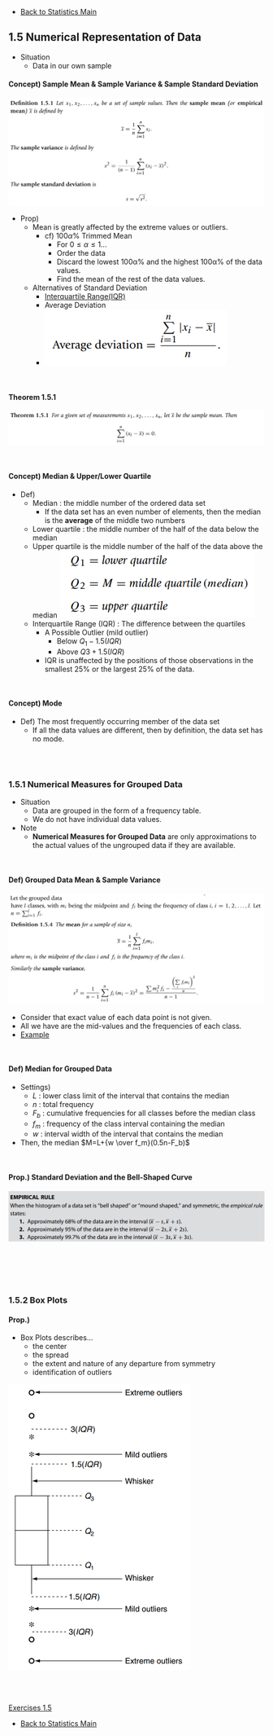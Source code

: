 * [Back to Statistics Main](../../main.md)

## 1.5 Numerical Representation of Data
* Situation
  * Data in our own sample

#### Concept) Sample Mean & Sample Variance & Sample Standard Deviation
![](images/01_05_01.png)
* Prop)
  * Mean is greatly affected by the extreme values or outliers.
    * cf) $100\alpha$% Trimmed Mean
      * For $0\le\alpha\le1$...
      * Order the data
      * Discard the lowest 100α% and the highest 100α% of the data values. 
      * Find the mean of the rest of the data values.
  * Alternatives of Standard Deviation
    * [Interquartile Range(IQR)](#concept-median--upperlower-quartile)
    * Average Deviation
    * ![](images/01_05_04.png)

<br>

#### Theorem 1.5.1
![](images/01_05_02.png)

<br>

#### Concept) Median & Upper/Lower Quartile
* Def)
  * Median : the middle number of the ordered data set
    * If the data set has an even number of elements, then the median is the **average** of the middle two numbers
  * Lower quartile : the middle number of the half of the data below the median
  * Upper quartile is the middle number of the half of the data above the median
    ![](image/../images/01_05_03.png)
  * Interquartile Range (IQR) : The difference between the quartiles
    * A Possible Outlier (mild outlier)
      * Below $Q_1 - 1.5(IQR)$ 
      * Above $Q3 + 1.5(IQR)$
    *  IQR is unaffected by the positions of those observations in the smallest 25% or the largest 25% of the data.

<br>

#### Concept) Mode
* Def) The most frequently occurring member of the data set
  * If all the data values are different, then by definition, the data set has no mode.

<br><br>

### 1.5.1 Numerical Measures for Grouped Data
* Situation
  * Data are grouped in the form of a frequency table.
  * We do not have individual data values.
* Note
  * **Numerical Measures for Grouped Data** are only approximations to the actual values of the ungrouped data if they are available.

<br>

#### Def) Grouped Data Mean & Sample Variance
![](images/01_05_05.png)
* Consider that exact value of each data point is not given.
* All we have are the mid-values and the frequencies of each class.
* [Example](images/01_05_06.png)

<br>


#### Def) Median for Grouped Data
* Settings)
  * $L$ : lower class limit of the interval that contains the median
  * $n$ : total frequency
  * $F_b$ : cumulative frequencies for all classes before the median class
  * $f_m$ : frequency of the class interval containing the median
  * $w$ : interval width of the interval that contains the median
* Then, the median $M=L+{w \over f_m}(0.5n-F_b)$

<br>

#### Prop.) Standard Deviation and the Bell-Shaped Curve
![](images/01_05_07.png)

<br>

<br><br>

### 1.5.2 Box Plots
#### Prop.)
* Box Plots describes...
  * the center
  * the spread
  * the extent and nature of any departure from symmetry
  * identification of outliers
  
![](images/01_05_08.png)

<br><br>

[Exercises 1.5](./exercises/ex01_05.md)


* [Back to Statistics Main](../../main.md)